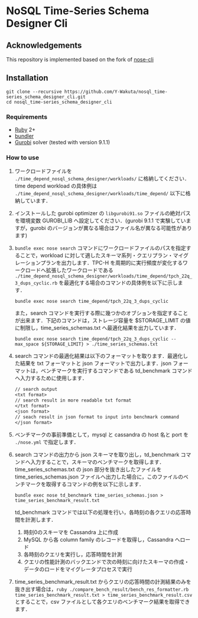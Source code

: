 # NoSQL Time-Series Schema Designer Cli

## Acknowledgements

This repository is implemented based on the fork of [nose-cli](https://github.com/michaelmior/nose-cli)

## Installation

```
git clone --recursive https://github.com/Y-Wakuta/nosql_time-series_schema_designer_cli.git
cd nosql_time-series_schema_designer_cli
```

### Requirements

 * [Ruby](https://www.ruby-lang.org/) 2+
 * [bundler](http://bundler.io/)
 * [Gurobi](https://www.gurobi.com/) solver (tested with version 9.1.1)

### How to use

1. ワークロードファイルを `./time_depend_nosql_schema_designer/workloads/` に格納してください．time depend workload の具体例は `./time_depend_nosql_schema_designer/workloads/time_depend/` 以下に格納しています．
2. インストールした gurobi optimizer の `libgurobi91.so` ファイルの絶対パスを環境変数 GUROBI_LIB へ設定してください．(gurobi 9.1.1 で実験していますが，gurobi のバージョンが異なる場合はファイル名が異なる可能性があります)
2. `bundle exec nose search` コマンドにワークロードファイルのパスを指定することで，workload に対して適したスキーマ系列・クエリプラン・マイグレーションプランを出力します．TPC-H を周期的に実行頻度が変化するワークロードへ拡張したワークロードである `./time_depend_nosql_schema_designer/workloads/time_depend/tpch_22q_3_dups_cyclic.rb` を最適化する場合のコマンドの具体例を以下に示します．

    ```shell
    bundle exec nose search time_depend/tpch_22q_3_dups_cyclic
    ```

    また，search コマンドを実行する際に幾つかのオブションを指定することが出来ます．下記のコマンドは，ストレージ容量を $STORAGE_LIMIT の値に制限し，time_series_schemas.txt へ最適化結果を出力しています．

    ```shell
    bundle exec nose search time_depend/tpch_22q_3_dups_cyclic --max_space ${STORAGE_LIMIT} > ./time_series_schemas.txt
    ```

3. search コマンドの最適化結果は以下のフォーマットを取ります．最適化した結果を txt フォーマットと json フォーマットで出力します．json フォーマットは，ベンチマークを実行するコマンドである td_benchmark コマンドへ入力するために使用します．

    ```txt
    // search output
    <txt format>
    // search result in more readable txt format
    </txt format>
    <json format>
    // seach result in json format to input into benchmark command
    </json format>
    ```

4. ベンチマークの事前準備として，mysql と cassandra の host 名と port を `./nose.yml` で指定します．
5. search コマンドの出力から json スキーマを取り出し，td_benchmark コマンドへ入力することで，スキーマのベンチマークを取得します．time_series_schemas.txt の json 部分を抜き出したファイルを time_series_schemas.json ファイルへ出力した場合に，このファイルのベンチマークを取得するコマンドの例を以下に示します．
    ```shell
    bundle exec nose td_benchmark time_series_schemas.json > time_series_benchmark_result.txt
    ```

    td_benchmark コマンドでは以下の処理を行い，各時刻の各クエリの応答時間を計測します．
    1. 時刻0のスキーマを Cassandra 上に作成
    2. MySQL から各 column family のレコードを取得し，Cassandra へロード
    3. 各時刻のクエリを実行し，応答時間を計測
    4. クエリの性能計測のバックエンドで次の時刻に向けたスキーマの作成・データのロードをマイグレータプロセスで実行

6. time_series_benchmark_result.txt からクエリの応答時間の計測結果のみを抜き出す場合は，`ruby ./compare_bench_result/bench_res_formatter.rb time_series_benchmark_result.txt > time_series_benchmark_result.csv` とすることで，csv ファイルとして各クエリのベンチマーク結果を取得できます．


